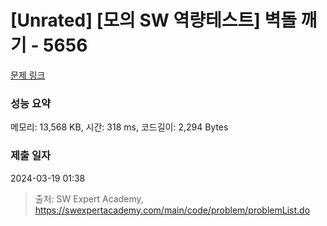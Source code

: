 # [Unrated] [모의 SW 역량테스트] 벽돌 깨기 - 5656 

[문제 링크](https://swexpertacademy.com/main/code/problem/problemDetail.do?contestProbId=AWXRQm6qfL0DFAUo) 

### 성능 요약

메모리: 13,568 KB, 시간: 318 ms, 코드길이: 2,294 Bytes

### 제출 일자

2024-03-19 01:38



> 출처: SW Expert Academy, https://swexpertacademy.com/main/code/problem/problemList.do
